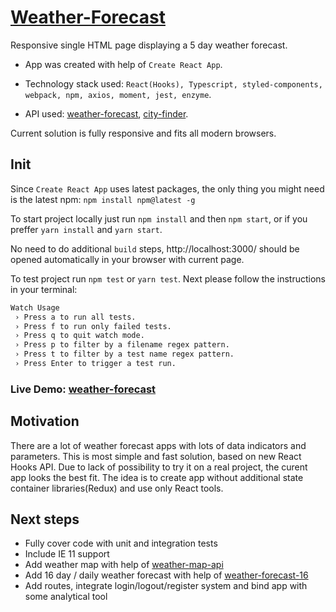 # [Weather-Forecast](https://tonik1204.github.io/weather-forecast/)

<!-- TOC -->

Responsive single HTML page displaying a 5 day weather forecast.

- App was created with help of `Create React App`.

- Technology stack used: `React(Hooks), Typescript, styled-components, webpack, npm, axios, moment, jest, enzyme`.

- API used: [weather-forecast](`https://openweathermap.org/forecast5`), [city-finder](`https://developers.teleport.org/api/`).

Current solution is fully responsive and fits all modern browsers.

## Init

<!-- TOC -->

Since `Create React App` uses latest packages, the only thing you might need is the latest npm: `npm install npm@latest -g`

To start project locally just run `npm install` and then `npm start`, or if you preffer `yarn install` and `yarn start`.

No need to do additional `build` steps, http://localhost:3000/ should be opened automatically in your browser with current page.

To test project run `npm test` or `yarn test`.
Next please follow the instructions in your terminal:

```sh
Watch Usage
 › Press a to run all tests.
 › Press f to run only failed tests.
 › Press q to quit watch mode.
 › Press p to filter by a filename regex pattern.
 › Press t to filter by a test name regex pattern.
 › Press Enter to trigger a test run.
```

### Live Demo: [weather-forecast](https://tonik1204.github.io/weather-forecast/)

## Motivation

<!-- TOC -->

There are a lot of weather forecast apps with lots of data indicators and parameters. This is most simple and fast solution, based on new React Hooks API. Due to lack of possibility to try it on a real project, the curent app looks the best fit.
The idea is to create app without additional state container libraries(Redux) and use only React tools.

## Next steps

<!-- TOC -->

- Fully cover code with unit and integration tests
- Include IE 11 support
- Add weather map with help of [weather-map-api](https://openweathermap.org/api/weather-map-2)
- Add 16 day / daily weather forecast with help of [weather-forecast-16](https://openweathermap.org/forecast16)
- Add routes, integrate login/logout/register system and bind app with some analytical tool
